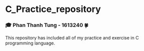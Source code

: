 # C_Practice_repository

### 🎓 Phan Thanh Tung - 1613240 🍀

This repository has included all of my practice and exercise in C programming language.
